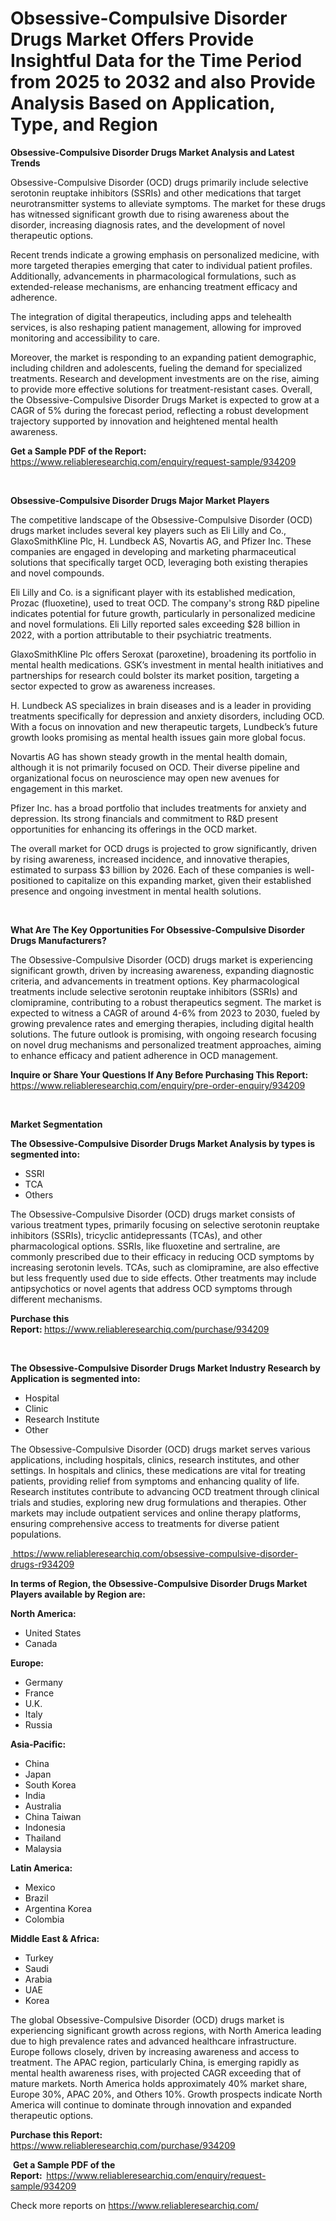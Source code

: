 <p><h1>Obsessive-Compulsive Disorder Drugs Market Offers Provide Insightful Data for the Time Period from 2025 to 2032 and also Provide Analysis Based on Application, Type, and Region</h1></p><p><strong>Obsessive-Compulsive Disorder Drugs Market Analysis and Latest Trends</strong></p>
<p><p>Obsessive-Compulsive Disorder (OCD) drugs primarily include selective serotonin reuptake inhibitors (SSRIs) and other medications that target neurotransmitter systems to alleviate symptoms. The market for these drugs has witnessed significant growth due to rising awareness about the disorder, increasing diagnosis rates, and the development of novel therapeutic options.</p><p>Recent trends indicate a growing emphasis on personalized medicine, with more targeted therapies emerging that cater to individual patient profiles. Additionally, advancements in pharmacological formulations, such as extended-release mechanisms, are enhancing treatment efficacy and adherence. </p><p>The integration of digital therapeutics, including apps and telehealth services, is also reshaping patient management, allowing for improved monitoring and accessibility to care.</p><p>Moreover, the market is responding to an expanding patient demographic, including children and adolescents, fueling the demand for specialized treatments. Research and development investments are on the rise, aiming to provide more effective solutions for treatment-resistant cases. Overall, the Obsessive-Compulsive Disorder Drugs Market is expected to grow at a CAGR of 5% during the forecast period, reflecting a robust development trajectory supported by innovation and heightened mental health awareness.</p></p>
<p><strong>Get a Sample PDF of the Report:&nbsp;</strong> <a href="https://www.reliableresearchiq.com/enquiry/request-sample/934209?utm_campaign=2276&utm_medium=2&utm_source=Github&utm_content=ia&utm_term=09032025&utm_id=obsessive-compulsive-disorder-drugs">https://www.reliableresearchiq.com/enquiry/request-sample/934209</a></p>
<p>&nbsp;</p>
<p><strong>Obsessive-Compulsive Disorder Drugs Major Market Players</strong></p>
<p><p>The competitive landscape of the Obsessive-Compulsive Disorder (OCD) drugs market includes several key players such as Eli Lilly and Co., GlaxoSmithKline Plc, H. Lundbeck AS, Novartis AG, and Pfizer Inc. These companies are engaged in developing and marketing pharmaceutical solutions that specifically target OCD, leveraging both existing therapies and novel compounds.</p><p>Eli Lilly and Co. is a significant player with its established medication, Prozac (fluoxetine), used to treat OCD. The company's strong R&D pipeline indicates potential for future growth, particularly in personalized medicine and novel formulations. Eli Lilly reported sales exceeding $28 billion in 2022, with a portion attributable to their psychiatric treatments.</p><p>GlaxoSmithKline Plc offers Seroxat (paroxetine), broadening its portfolio in mental health medications. GSK’s investment in mental health initiatives and partnerships for research could bolster its market position, targeting a sector expected to grow as awareness increases.</p><p>H. Lundbeck AS specializes in brain diseases and is a leader in providing treatments specifically for depression and anxiety disorders, including OCD. With a focus on innovation and new therapeutic targets, Lundbeck’s future growth looks promising as mental health issues gain more global focus.</p><p>Novartis AG has shown steady growth in the mental health domain, although it is not primarily focused on OCD. Their diverse pipeline and organizational focus on neuroscience may open new avenues for engagement in this market.</p><p>Pfizer Inc. has a broad portfolio that includes treatments for anxiety and depression. Its strong financials and commitment to R&D present opportunities for enhancing its offerings in the OCD market.</p><p>The overall market for OCD drugs is projected to grow significantly, driven by rising awareness, increased incidence, and innovative therapies, estimated to surpass $3 billion by 2026. Each of these companies is well-positioned to capitalize on this expanding market, given their established presence and ongoing investment in mental health solutions.</p></p>
<p>&nbsp;</p>
<p><strong>What Are The Key Opportunities For Obsessive-Compulsive Disorder Drugs Manufacturers?</strong></p>
<p><p>The Obsessive-Compulsive Disorder (OCD) drugs market is experiencing significant growth, driven by increasing awareness, expanding diagnostic criteria, and advancements in treatment options. Key pharmacological treatments include selective serotonin reuptake inhibitors (SSRIs) and clomipramine, contributing to a robust therapeutics segment. The market is expected to witness a CAGR of around 4-6% from 2023 to 2030, fueled by growing prevalence rates and emerging therapies, including digital health solutions. The future outlook is promising, with ongoing research focusing on novel drug mechanisms and personalized treatment approaches, aiming to enhance efficacy and patient adherence in OCD management.</p></p>
<p><strong>Inquire or Share Your Questions If Any Before Purchasing This Report:</strong> <a href="https://www.reliableresearchiq.com/enquiry/pre-order-enquiry/934209?utm_campaign=2276&utm_medium=2&utm_source=Github&utm_content=ia&utm_term=09032025&utm_id=obsessive-compulsive-disorder-drugs">https://www.reliableresearchiq.com/enquiry/pre-order-enquiry/934209</a></p>
<p>&nbsp;</p>
<p><strong>Market Segmentation</strong></p>
<p><strong>The Obsessive-Compulsive Disorder Drugs Market Analysis by types is segmented into:</strong></p>
<p><ul><li>SSRI</li><li>TCA</li><li>Others</li></ul></p>
<p><p>The Obsessive-Compulsive Disorder (OCD) drugs market consists of various treatment types, primarily focusing on selective serotonin reuptake inhibitors (SSRIs), tricyclic antidepressants (TCAs), and other pharmacological options. SSRIs, like fluoxetine and sertraline, are commonly prescribed due to their efficacy in reducing OCD symptoms by increasing serotonin levels. TCAs, such as clomipramine, are also effective but less frequently used due to side effects. Other treatments may include antipsychotics or novel agents that address OCD symptoms through different mechanisms.</p></p>
<p><strong>Purchase this Report:&nbsp;</strong><a href="https://www.reliableresearchiq.com/purchase/934209?utm_campaign=2276&utm_medium=2&utm_source=Github&utm_content=ia&utm_term=09032025&utm_id=obsessive-compulsive-disorder-drugs">https://www.reliableresearchiq.com/purchase/934209</a></p>
<p>&nbsp;</p>
<p><strong>The Obsessive-Compulsive Disorder Drugs Market Industry Research by Application is segmented into:</strong></p>
<p><ul><li>Hospital</li><li>Clinic</li><li>Research Institute</li><li>Other</li></ul></p>
<p><p>The Obsessive-Compulsive Disorder (OCD) drugs market serves various applications, including hospitals, clinics, research institutes, and other settings. In hospitals and clinics, these medications are vital for treating patients, providing relief from symptoms and enhancing quality of life. Research institutes contribute to advancing OCD treatment through clinical trials and studies, exploring new drug formulations and therapies. Other markets may include outpatient services and online therapy platforms, ensuring comprehensive access to treatments for diverse patient populations.</p></p>
<p><a href="https://www.reliableresearchiq.com/obsessive-compulsive-disorder-drugs-r934209?utm_campaign=2276&utm_medium=2&utm_source=Github&utm_content=ia&utm_term=09032025&utm_id=obsessive-compulsive-disorder-drugs">&nbsp;https://www.reliableresearchiq.com/obsessive-compulsive-disorder-drugs-r934209</a></p>
<p><strong>In terms of Region, the Obsessive-Compulsive Disorder Drugs Market Players available by Region are:</strong></p>
<p>
    <p> <strong> North America: </strong>
        <ul>
            <li>United States</li>
            <li>Canada</li>
        </ul>
        </p> 
    <p> <strong> Europe: </strong>
        <ul>
            <li>Germany</li>
            <li>France</li>
            <li>U.K.</li>
            <li>Italy</li>
            <li>Russia</li>
        </ul>
        </p> 
    <p> <strong> Asia-Pacific: </strong>
        <ul>
            <li>China</li>
            <li>Japan</li>
            <li>South Korea</li>
            <li>India</li>
            <li>Australia</li>
            <li>China Taiwan</li>
            <li>Indonesia</li>
            <li>Thailand</li>
            <li>Malaysia</li>
        </ul>
        </p> 
    <p> <strong> Latin America: </strong>
        <ul>
            <li>Mexico</li>
            <li>Brazil</li>
            <li>Argentina Korea</li>
            <li>Colombia</li>
        </ul>
        </p> 
    <p> <strong> Middle East & Africa: </strong>
        <ul>
            <li>Turkey</li>
            <li>Saudi</li>
            <li>Arabia</li>
            <li>UAE</li>
            <li>Korea</li>
        </ul>
    </p>
    </p>
<p><p>The global Obsessive-Compulsive Disorder (OCD) drugs market is experiencing significant growth across regions, with North America leading due to high prevalence rates and advanced healthcare infrastructure. Europe follows closely, driven by increasing awareness and access to treatment. The APAC region, particularly China, is emerging rapidly as mental health awareness rises, with projected CAGR exceeding that of mature markets. North America holds approximately 40% market share, Europe 30%, APAC 20%, and Others 10%. Growth prospects indicate North America will continue to dominate through innovation and expanded therapeutic options.</p></p>
<p><strong>Purchase this Report: </strong><a href="https://www.reliableresearchiq.com/purchase/934209?utm_campaign=2276&utm_medium=2&utm_source=Github&utm_content=ia&utm_term=09032025&utm_id=obsessive-compulsive-disorder-drugs">https://www.reliableresearchiq.com/purchase/934209</a></p>
<p>&nbsp;<strong>Get a Sample PDF of the Report:&nbsp;&nbsp;</strong><a href="https://www.reliableresearchiq.com/enquiry/request-sample/934209?utm_campaign=2276&utm_medium=2&utm_source=Github&utm_content=ia&utm_term=09032025&utm_id=obsessive-compulsive-disorder-drugs">https://www.reliableresearchiq.com/enquiry/request-sample/934209</a></p>
<p><strong></strong></p>
<p>Check more reports on <a href="https://www.reliableresearchiq.com/?utm_campaign=2276&utm_medium=2&utm_source=Github&utm_content=ia&utm_term=09032025&utm_id=obsessive-compulsive-disorder-drugs">https://www.reliableresearchiq.com/</a></p>